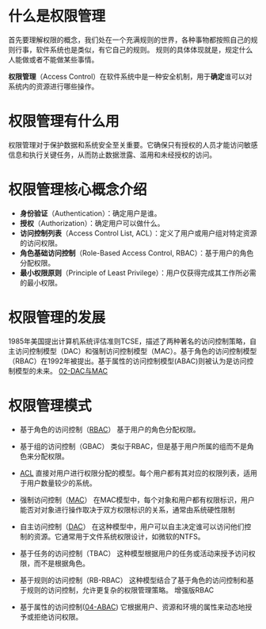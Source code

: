 
# 什么是权限管理

首先要理解权限的概念，我们处在一个充满规则的世界，各种事物都按照自己的规则行事，软件系统也是类似，有它自己的规则。 规则的具体体现就是，规定什么人能做或者不能做某些事情。

**权限管理**（Access Control）在软件系统中是一种安全机制，用于**确定**谁可以对系统内的资源进行哪些操作。


# 权限管理有什么用

权限管理对于保护数据和系统安全至关重要。它确保只有授权的人员才能访问敏感信息和执行关键任务，从而防止数据泄露、滥用和未经授权的访问。

# 权限管理核心概念介绍

- **身份验证**（Authentication）：确定用户是谁。
- **授权**（Authorization）：确定用户可以做什么。
- **访问控制列表**（Access Control List, ACL）：定义了用户或用户组对特定资源的访问权限。
- **角色基础访问控制**（Role-Based Access Control, RBAC）：基于用户的角色分配权限。
- **最小权限原则**（Principle of Least Privilege）：用户仅获得完成其工作所必需的最小权限。

# 权限管理的发展

1985年美国提出计算机系统评估准则TCSE，描述了两种著名的访问控制策略，自主访问控制模型（DAC）和强制访问控制模型（MAC）。基于角色的访问控制模型（RBAC）在1992年被提出。基于属性的访问控制模型(ABAC)则被认为是访问控制模型的未来。
[02-DAC与MAC](02-DAC与MAC.md)
# 权限管理模式
- 基于角色的访问控制（[RBAC](../RBAC.md)）
	基于用户的角色分配权限。
	
-  基于组的访问控制（GBAC）
	类似于RBAC，但是基于用户所属的组而不是角色来分配权限。

-  [ACL](05-ACL.md)
	 直接对用户进行权限分配的模型。每个用户都有其对应的权限列表，适用于用户数量较少的系统。

- 强制访问控制（[MAC](02-DAC与MAC.md#MAC%20(强制访问控制模型))）
	在MAC模型中，每个对象和用户都有权限标识，用户能否对对象进行操作取决于双方权限标识的关系，通常由系统硬性限制

 - 自主访问控制（[DAC](02-DAC与MAC.md#DAC(%20自主访问控制模型))）
	在这种模型中，用户可以自主决定谁可以访问他们控制的资源。它通常用于文件系统权限设计，如微软的NTFS。
	
- 基于任务的访问控制（TBAC）
	这种模型根据用户的任务或活动来授予访问权限，而不是根据角色。
    
 - 基于规则的访问控制（RB-RBAC）
	这种模型结合了基于角色的访问控制和基于规则的访问控制，允许更复杂的权限管理策略。 增强版RBAC

- 基于属性的访问控制([04-ABAC](04-ABAC.md))
	它根据用户、资源和环境的属性来动态地授予或拒绝访问权限。
    
